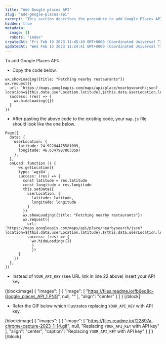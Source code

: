 ```yaml
---
title: "Add Google places API"
slug: "add-google-places-api"
excerpt: "This section describes the procedure to add Google Places API."
hidden: true
metadata: 
  image: []
  robots: "index"
createdAt: "Fri Feb 10 2023 11:45:49 GMT+0000 (Coordinated Universal Time)"
updatedAt: "Wed Feb 15 2023 11:24:41 GMT+0000 (Coordinated Universal Time)"
---
```

To add Google Places API:

- Copy the code below.

```Text map.js
wx.showLoading({title: "Fetching nearby restaurants"})
wx.request({
  url: `https://maps.googleapis.com/maps/api/place/nearbysearch/json?location=${this.data.userLocation.latitude},${this.data.userLocation.longitude}&radius=15000&type=restaurant&key=YOUR_API_KEY`,
  success: (res) => {
    wx.hideLoading({})
  }
})
```

- After pasting the above code to the existing code, your `map.js` file should look like the one below.

```Text map.js
Page({
  data: {
    userLocation: {
      latitude: 24.92284475581099,
      longitude: 46.63479878033597
    },
  },
  onLoad: function () {
      wx.getLocation({
      type: 'wgs84',
      success: (res) => {
        const latitude = res.latitude
        const longitude = res.longitude
        this.setData({
          userLocation: {
            latitude: latitude,
            longitude: longitude
          }
        })
        wx.showLoading({title: "Fetching nearby restaurants"})
        wx.request({
          url: `https://maps.googleapis.com/maps/api/place/nearbysearch/json?location=${this.data.userLocation.latitude},${this.data.userLocation.longitude}&radius=15000&type=restaurant&key=YOUR_API_KEY`,
          success: (res) => {
            wx.hideLoading({})     
        	}
    		})
      }
    })
  },
})
```

- Instead of `YOUR_API_KEY` (see URL link in line 22 above) insert your API key.

[block:image]
{
  "images": [
    {
      "image": [
        "https://files.readme.io/fb6ed8c-Google_places_API_1.PNG",
        null,
        ""
      ],
      "align": "center"
    }
  ]
}
[/block]


- Refer the GIF below which illustrates replacing `YOUR_API_KEY` with API key.

[block:image]
{
  "images": [
    {
      "image": [
        "https://files.readme.io/f22897a-chrome-capture-2023-1-14.gif",
        null,
        "Replacing `YOUR_API_KEY` with API key"
      ],
      "align": "center",
      "caption": "Replacing `YOUR_API_KEY` with API key"
    }
  ]
}
[/block]

